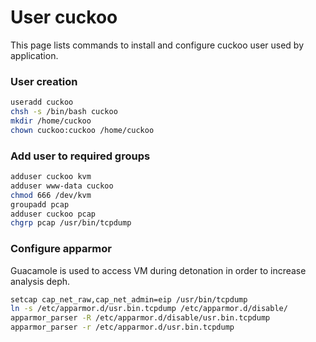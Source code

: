 # User cuckoo

This page lists commands to install and configure cuckoo user used by application.

### User creation

```bash
useradd cuckoo
chsh -s /bin/bash cuckoo
mkdir /home/cuckoo
chown cuckoo:cuckoo /home/cuckoo
```

### Add user to required groups

```bash
adduser cuckoo kvm
adduser www-data cuckoo
chmod 666 /dev/kvm
groupadd pcap
adduser cuckoo pcap
chgrp pcap /usr/bin/tcpdump
```

### Configure apparmor

Guacamole is used to access VM during detonation in order to increase analysis deph.

```bash
setcap cap_net_raw,cap_net_admin=eip /usr/bin/tcpdump
ln -s /etc/apparmor.d/usr.bin.tcpdump /etc/apparmor.d/disable/
apparmor_parser -R /etc/apparmor.d/disable/usr.bin.tcpdump
apparmor_parser -r /etc/apparmor.d/usr.bin.tcpdump
```
